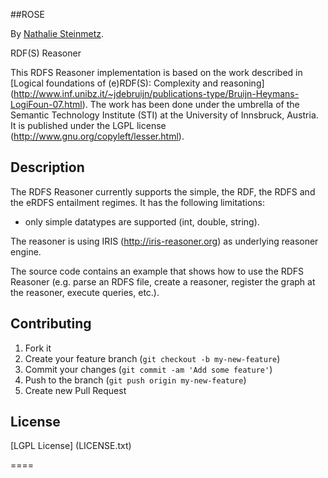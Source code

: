 ##ROSE

By [Nathalie Steinmetz](http://www.linkedin.com/in/nathaliesteinmetz).

RDF(S) Reasoner

This RDFS Reasoner implementation is based on the work described in [Logical foundations of (e)RDF(S): Complexity and reasoning] 
(http://www.inf.unibz.it/~jdebruijn/publications-type/Bruijn-Heymans-LogiFoun-07.html). The work has been done under the umbrella of the Semantic Technology Institute (STI) at the University of Innsbruck, Austria. It is published under the LGPL license (http://www.gnu.org/copyleft/lesser.html).

## Description

The RDFS Reasoner currently supports the simple, the RDF, the RDFS and the eRDFS entailment regimes. It has the following limitations:
- only simple datatypes are supported (int, double, string).</li>
  
The reasoner is using IRIS (http://iris-reasoner.org) as underlying reasoner engine. 

The source code contains an example that shows how to use the RDFS Reasoner (e.g. parse an RDFS file, create a reasoner, register the graph at the reasoner, execute queries, etc.).

## Contributing

1. Fork it
2. Create your feature branch (`git checkout -b my-new-feature`)
3. Commit your changes (`git commit -am 'Add some feature'`)
4. Push to the branch (`git push origin my-new-feature`)
5. Create new Pull Request


## License

[LGPL License] (LICENSE.txt)



====

